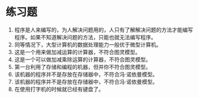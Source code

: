 # 练习题

1. 程序是人来编写的，为人解决问题用的，人只有了解解决问题的方法才能编写程序。如果不知道解决问题的方法，只能也就无法编写程序。    
2. 同等情况下，大型计算机的数据处理能力一般优于微型计算机。   
3. 这是一个用来做加减运算的计算器，不符合图灵模型。   
4. 这是一个可以做加减乘除运算的计算器，不符合图灵模型。   
5. 第一台利用了存储和编程的机器，但并你不符合图灵模型。   
6. 该机器的程序并不是存放在存储器中，不符合冯·诺依曼模型。   
7. 该机器的程序并不是存放在存储器中，不符合冯·诺依曼模型。   
8. 在使用打字机的时候就已经有键盘了。   
